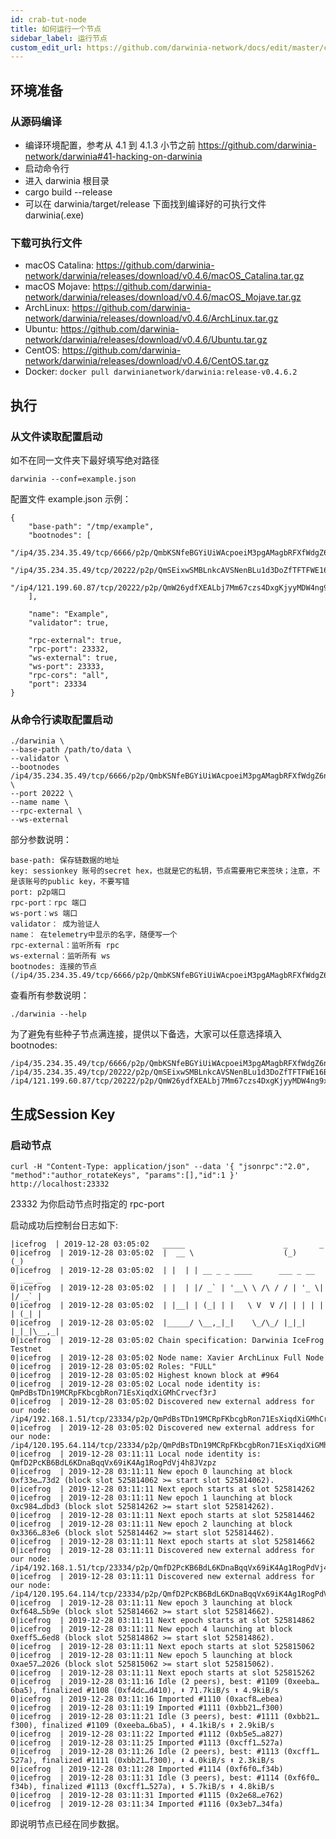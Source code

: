 ```yaml
---
id: crab-tut-node
title: 如何运行一个节点
sidebar_label: 运行节点
custom_edit_url: https://github.com/darwinia-network/docs/edit/master/content/zh-CN/crab-tut-node.md
---
```


## 环境准备

### 从源码编译

- 编译环境配置，参考从 4.1 到 4.1.3 小节之前 https://github.com/darwinia-network/darwinia#41-hacking-on-darwinia
- 启动命令行
- 进入 darwinia 根目录
- cargo build --release
- 可以在 darwinia/target/release 下面找到编译好的可执行文件 darwinia(.exe)

### 下载可执行文件

- macOS Catalina: https://github.com/darwinia-network/darwinia/releases/download/v0.4.6/macOS_Catalina.tar.gz
- macOS Mojave: https://github.com/darwinia-network/darwinia/releases/download/v0.4.6/macOS_Mojave.tar.gz
- ArchLinux: https://github.com/darwinia-network/darwinia/releases/download/v0.4.6/ArchLinux.tar.gz
- Ubuntu: https://github.com/darwinia-network/darwinia/releases/download/v0.4.6/Ubuntu.tar.gz
- CentOS: https://github.com/darwinia-network/darwinia/releases/download/v0.4.6/CentOS.tar.gz
- Docker: `docker pull darwinianetwork/darwinia:release-v0.4.6.2`

## 执行

### 从文件读取配置启动

如不在同一文件夹下最好填写绝对路径

```
darwinia --conf=example.json
```

配置文件 example.json 示例：

```
{
	"base-path": "/tmp/example",
	"bootnodes": [
		"/ip4/35.234.35.49/tcp/6666/p2p/QmbKSNfeBGYiUiWAcpoeiM3pgAMagbRFXfWdgZ6nrT2koN",
		"/ip4/35.234.35.49/tcp/20222/p2p/QmSEixwSMBLnkcAVSNenBLu1d3DoZfTFTFWE16BYSN4bMB",
		"/ip4/121.199.60.87/tcp/20222/p2p/QmW26ydfXEALbj7Mm67czs4DxgKjyyMDW4ng9xGphSP1zu"
	],

	"name": "Example",
	"validator": true,

	"rpc-external": true,
	"rpc-port": 23332,
	"ws-external": true,
	"ws-port": 23333,
	"rpc-cors": "all",
	"port": 23334
}
```

### 从命令行读取配置启动

```
./darwinia \
--base-path /path/to/data \
--validator \
--bootnodes /ip4/35.234.35.49/tcp/6666/p2p/QmbKSNfeBGYiUiWAcpoeiM3pgAMagbRFXfWdgZ6nrT2koN \
--port 20222 \
--name name \
--rpc-external \
--ws-external 
```

部分参数说明：

```
base-path: 保存链数据的地址
key: sessionkey 账号的secret hex，也就是它的私钥，节点需要用它来签块；注意，不是该账号的public key，不要写错
port: p2p端口
rpc-port：rpc 端口
ws-port：ws 端口
validator： 成为验证人
name： 在telemetry中显示的名字，随便写一个
rpc-external：监听所有 rpc
ws-external：监听所有 ws
bootnodes: 连接的节点(/ip4/35.234.35.49/tcp/6666/p2p/QmbKSNfeBGYiUiWAcpoeiM3pgAMagbRFXfWdgZ6nrT2koN)
```

查看所有参数说明：

```
./darwinia --help
```

为了避免有些种子节点满连接，提供以下备选，大家可以任意选择填入bootnodes:

```
/ip4/35.234.35.49/tcp/6666/p2p/QmbKSNfeBGYiUiWAcpoeiM3pgAMagbRFXfWdgZ6nrT2koN
/ip4/35.234.35.49/tcp/20222/p2p/QmSEixwSMBLnkcAVSNenBLu1d3DoZfTFTFWE16BYSN4bMB
/ip4/121.199.60.87/tcp/20222/p2p/QmW26ydfXEALbj7Mm67czs4DxgKjyyMDW4ng9xGphSP1zu
```

## 生成Session Key

### 启动节点

```
curl -H "Content-Type: application/json" --data '{ "jsonrpc":"2.0", "method":"author_rotateKeys", "params":[],"id":1 }' http://localhost:23332
```

23332 为你启动节点时指定的 rpc-port

启动成功后控制台日志如下:

```
|icefrog  | 2019-12-28 03:05:02   _____                      _       _
0|icefrog  | 2019-12-28 03:05:02  |  __ \                    (_)     (_)
0|icefrog  | 2019-12-28 03:05:02  | |  | | __ _ _ ____      ___ _ __  _  __ _
0|icefrog  | 2019-12-28 03:05:02  | |  | |/ _` | '__\ \ /\ / / | '_ \| |/ _` |
0|icefrog  | 2019-12-28 03:05:02  | |__| | (_| | |   \ V  V /| | | | | | (_| |
0|icefrog  | 2019-12-28 03:05:02  |_____/ \__,_|_|    \_/\_/ |_|_| |_|_|\__,_|
0|icefrog  | 2019-12-28 03:05:02 Chain specification: Darwinia IceFrog Testnet
0|icefrog  | 2019-12-28 03:05:02 Node name: Xavier ArchLinux Full Node
0|icefrog  | 2019-12-28 03:05:02 Roles: "FULL"
0|icefrog  | 2019-12-28 03:05:02 Highest known block at #964
0|icefrog  | 2019-12-28 03:05:02 Local node identity is: QmPdBsTDn19MCRpFKbcgbRon71EsXiqdXiGMhCrvecf3rJ
0|icefrog  | 2019-12-28 03:05:02 Discovered new external address for our node: /ip4/192.168.1.51/tcp/23334/p2p/QmPdBsTDn19MCRpFKbcgbRon71EsXiqdXiGMhCrvecf3rJ
0|icefrog  | 2019-12-28 03:05:02 Discovered new external address for our node: /ip4/120.195.64.114/tcp/23334/p2p/QmPdBsTDn19MCRpFKbcgbRon71EsXiqdXiGMhCrvecf3rJ
0|icefrog  | 2019-12-28 03:11:11 Local node identity is: QmfD2PcKB6BdL6KDnaBqqVx69iK4Ag1RogPdVj4h8JVzpz
0|icefrog  | 2019-12-28 03:11:11 New epoch 0 launching at block 0xf33e…73d2 (block slot 525814062 >= start slot 525814062).
0|icefrog  | 2019-12-28 03:11:11 Next epoch starts at slot 525814262
0|icefrog  | 2019-12-28 03:11:11 New epoch 1 launching at block 0xc984…dbd3 (block slot 525814262 >= start slot 525814262).
0|icefrog  | 2019-12-28 03:11:11 Next epoch starts at slot 525814462
0|icefrog  | 2019-12-28 03:11:11 New epoch 2 launching at block 0x3366…83e6 (block slot 525814462 >= start slot 525814462).
0|icefrog  | 2019-12-28 03:11:11 Next epoch starts at slot 525814662
0|icefrog  | 2019-12-28 03:11:11 Discovered new external address for our node: /ip4/192.168.1.51/tcp/23334/p2p/QmfD2PcKB6BdL6KDnaBqqVx69iK4Ag1RogPdVj4h8JVzpz
0|icefrog  | 2019-12-28 03:11:11 Discovered new external address for our node: /ip4/120.195.64.114/tcp/23334/p2p/QmfD2PcKB6BdL6KDnaBqqVx69iK4Ag1RogPdVj4h8JVzpz
0|icefrog  | 2019-12-28 03:11:11 New epoch 3 launching at block 0xf648…5b9e (block slot 525814662 >= start slot 525814662).
0|icefrog  | 2019-12-28 03:11:11 Next epoch starts at slot 525814862
0|icefrog  | 2019-12-28 03:11:11 New epoch 4 launching at block 0xeff5…6ed8 (block slot 525814862 >= start slot 525814862).
0|icefrog  | 2019-12-28 03:11:11 Next epoch starts at slot 525815062
0|icefrog  | 2019-12-28 03:11:11 New epoch 5 launching at block 0xae57…2026 (block slot 525815062 >= start slot 525815062).
0|icefrog  | 2019-12-28 03:11:11 Next epoch starts at slot 525815262
0|icefrog  | 2019-12-28 03:11:16 Idle (2 peers), best: #1109 (0xeeba…6ba5), finalized #1108 (0xf4dc…d410), ⬇ 71.7kiB/s ⬆ 4.9kiB/s
0|icefrog  | 2019-12-28 03:11:16 Imported #1110 (0xacf8…ebea)
0|icefrog  | 2019-12-28 03:11:19 Imported #1111 (0xbb21…f300)
0|icefrog  | 2019-12-28 03:11:21 Idle (3 peers), best: #1111 (0xbb21…f300), finalized #1109 (0xeeba…6ba5), ⬇ 4.1kiB/s ⬆ 2.9kiB/s
0|icefrog  | 2019-12-28 03:11:22 Imported #1112 (0xb5e5…a827)
0|icefrog  | 2019-12-28 03:11:25 Imported #1113 (0xcff1…527a)
0|icefrog  | 2019-12-28 03:11:26 Idle (2 peers), best: #1113 (0xcff1…527a), finalized #1111 (0xbb21…f300), ⬇ 4.0kiB/s ⬆ 2.3kiB/s
0|icefrog  | 2019-12-28 03:11:28 Imported #1114 (0xf6f0…f34b)
0|icefrog  | 2019-12-28 03:11:31 Idle (3 peers), best: #1114 (0xf6f0…f34b), finalized #1113 (0xcff1…527a), ⬇ 5.7kiB/s ⬆ 4.8kiB/s
0|icefrog  | 2019-12-28 03:11:31 Imported #1115 (0x2e68…e762)
0|icefrog  | 2019-12-28 03:11:34 Imported #1116 (0x3eb7…34fa)
```

即说明节点已经在同步数据。